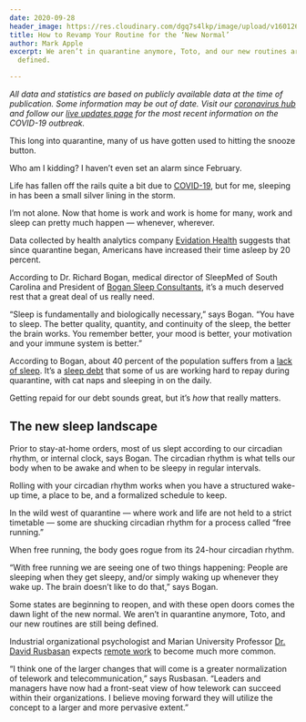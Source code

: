 ```yaml
---
date: 2020-09-28
header_image: https://res.cloudinary.com/dgq7s4lkp/image/upload/v1601263085/uploads_dev/fabian-oelkers-e9rkZKjdlSc-unsplash_jye5ao.jpg
title: How to Revamp Your Routine for the ‘New Normal’
author: Mark Apple
excerpt: We aren’t in quarantine anymore, Toto, and our new routines are still being
  defined.

---
```

_All data and statistics are based on publicly available data at the time of publication. Some information may be out of date. Visit our_ [_coronavirus hub_](https://www.healthline.com/coronavirus) _and follow our_ [_live updates page_](https://www.healthline.com/health-news/coronavirus-live-updates) _for the most recent information on the COVID-19 outbreak._

This long into quarantine, many of us have gotten used to hitting the snooze button.

Who am I kidding? I haven’t even set an alarm since February.

Life has fallen off the rails quite a bit due to [COVID-19](https://www.healthline.com/health/coronavirus-covid-19), but for me, sleeping in has been a small silver lining in the storm.

I’m not alone. Now that home is work and work is home for many, work and sleep can pretty much happen — whenever, wherever.

Data collected by health analytics company [Evidation Health](https://evidation.com/news/covid-19-pulse-first-data-evidation/) suggests that since quarantine began, Americans have increased their time asleep by 20 percent.

According to Dr. Richard Bogan, medical director of SleepMed of South Carolina and President of [Bogan Sleep Consultants](http://www.bogansleep.com/), it’s a much deserved rest that a great deal of us really need.

“Sleep is fundamentally and biologically necessary,” says Bogan. “You have to sleep. The better quality, quantity, and continuity of the sleep, the better the brain works. You remember better, your mood is better, your motivation and your immune system is better.”

According to Bogan, about 40 percent of the population suffers from a [lack of sleep](https://www.healthline.com/health/can-you-die-from-lack-of-sleep). It’s a [sleep debt](https://www.healthline.com/health/dr/sleep-deprivation/sleep-debt) that some of us are working hard to repay during quarantine, with cat naps and sleeping in on the daily.

Getting repaid for our debt sounds great, but it’s _how_ that really matters.

## The new sleep landscape

Prior to stay-at-home orders, most of us slept according to our circadian rhythm, or internal clock, says Bogan. The circadian rhythm is what tells our body when to be awake and when to be sleepy in regular intervals.

Rolling with your circadian rhythm works when you have a structured wake-up time, a place to be, and a formalized schedule to keep.

In the wild west of quarantine — where work and life are not held to a strict timetable — some are shucking circadian rhythm for a process called “free running.”

When free running, the body goes rogue from its 24-hour circadian rhythm.

“With free running we are seeing one of two things happening: People are sleeping when they get sleepy, and/or simply waking up whenever they wake up. The brain doesn’t like to do that,” says Bogan.

Some states are beginning to reopen, and with these open doors comes the dawn light of the new normal. We aren’t in quarantine anymore, Toto, and our new routines are still being defined.

Industrial organizational psychologist and Marian University Professor [Dr. David Rusbasan](https://www.marian.edu/academics/office-of-graduate-studies/master-of-science-in-counseling/faculty/david-rusbasan-ph-d) expects [remote work](https://www.healthline.com/health/working-from-home-tips) to become much more common.

“I think one of the larger changes that will come is a greater normalization of telework and telecommunication,” says Rusbasan. “Leaders and managers have now had a front-seat view of how telework can succeed within their organizations. I believe moving forward they will utilize the concept to a larger and more pervasive extent.”